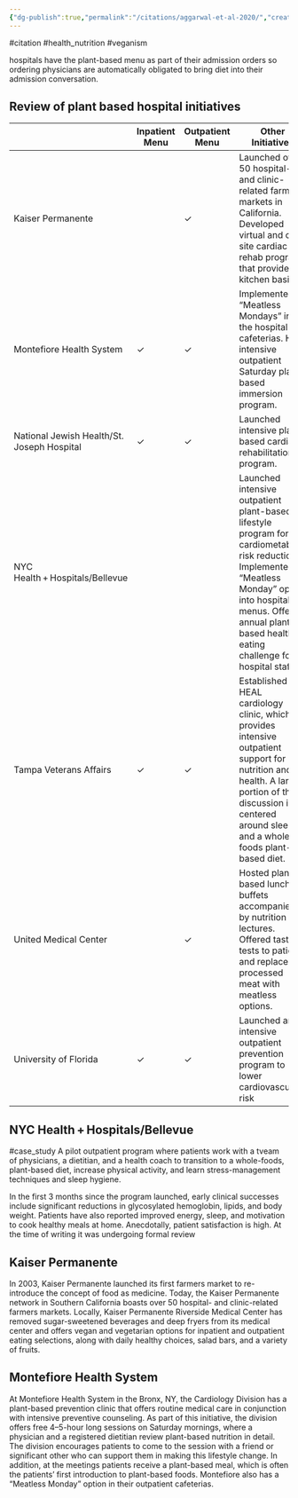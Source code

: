 ```yaml
---
{"dg-publish":true,"permalink":"/citations/aggarwal-et-al-2020/","created":"2025-10-23T17:42:44.624+01:00","updated":"2025-10-23T18:06:08.787+01:00"}
---
```


#citation #health_nutrition  #veganism 

hospitals have the plant-based menu as part of their admission orders so ordering physicians are automatically obligated to bring diet into their admission conversation.

## Review of plant based hospital initiatives
|                                            | Inpatient Menu             | Outpatient Menu | Other Initiatives                                                                                                                                                                                                                 |
| ------------------------------------------ | -------------------------- | --------------- | --------------------------------------------------------------------------------------------------------------------------------------------------------------------------------------------------------------------------------- |
| Kaiser Permanente                          |                            | ✓               | Launched over 50 hospital- and clinic-related farmers markets in California. Developed virtual and on-site cardiac rehab program that provides kitchen basics.                                                                    |
| Montefiore Health System                   | ✓                          | ✓               | Implemented “Meatless Mondays” in the hospital cafeterias. Has intensive outpatient Saturday plant-based immersion program.                                                                                                       |
| National Jewish Health/St. Joseph Hospital | ✓                          | ✓               | Launched intensive plant-based cardiac rehabilitation program.                                                                                                                                                                    |
| NYC Health + Hospitals/Bellevue            |                            |                 | Launched intensive outpatient plant-based lifestyle program for cardiometabolic risk reduction. Implemented a “Meatless Monday” option into hospital menus. Offer annual plant-based healthy eating challenge for hospital staff. |
| Tampa Veterans Affairs                     | ✓                          | ✓               | Established the HEAL cardiology clinic, which provides intensive outpatient support for nutrition and health. A large portion of this discussion is centered around sleep and a whole foods plant-based diet.                                                                                                                     |
| United Medical Center                      |                            | ✓               | Hosted plant-based lunch buffets accompanied by nutrition lectures. Offered taste tests to patients and replaced processed meat with meatless options.                                                                            |
| University of Florida                      | ✓                          | ✓               | Launched an intensive outpatient prevention program to lower cardiovascular risk                                                                                                                                                  |

## NYC Health + Hospitals/Bellevue
#case_study 
A pilot outpatient program where patients work with a tveam of physicians, a dietitian, and a health coach to transition to a whole-foods, plant-based diet, increase physical activity, and learn stress-management techniques and sleep hygiene.

In the first 3 months since the program launched, early clinical successes include significant reductions in glycosylated hemoglobin, lipids, and body weight. Patients have also reported improved energy, sleep, and motivation to cook healthy meals at home. Anecdotally, patient satisfaction is high. At the time of writing it was undergoing formal review

## Kaiser Permanente
In 2003, Kaiser Permanente launched its first farmers market to re-introduce the concept of food as medicine. Today, the Kaiser Permanente network in Southern California boasts over 50 hospital- and clinic-related farmers markets. Locally, Kaiser Permanente Riverside Medical Center has removed sugar-sweetened beverages and deep fryers from its medical center and offers vegan and vegetarian options for inpatient and outpatient eating selections, along with daily healthy choices, salad bars, and a variety of fruits.

## Montefiore Health System
At Montefiore Health System in the Bronx, NY, the Cardiology Division has a plant-based prevention clinic that offers routine medical care in conjunction with intensive preventive counseling. As part of this initiative, the division offers free 4–5-hour long sessions on Saturday mornings, where a physician and a registered dietitian review plant-based nutrition in detail. The division encourages patients to come to the session with a friend or significant other who can support them in making this lifestyle change. In addition, at the meetings patients receive a plant-based meal, which is often the patients’ first introduction to plant-based foods. Montefiore also has a “Meatless Monday” option in their outpatient cafeterias.
